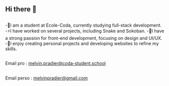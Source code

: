 ## Hi there 👋
##
-🔭I am a student at Ecole-Coda, currently studying full-stack development.
-⚡I have worked on several projects, including Snake and Sokoban.
-🤔I have a strong passion for front-end development, focusing on design and UI/UX.
-💬I enjoy creating personal projects and developing websites to refine my skills.
## 
Email pro : melvin.pradier@coda-student.school
## 
Email perso : melvinpradier@gmail.com
<!--
**melv121/melv121** is a ✨ _special_ ✨ repository because its `README.md` (this file) appears on your GitHub profile.

Here are some ideas to get you started:

- 🔭 I’m currently working on ...
- 🌱 I’m currently learning ...
- 👯 I’m looking to collaborate on ...
- 🤔 I’m looking for help with ...
- 💬 Ask me about ...
- 📫 How to reach me: ...
- 😄 Pronouns: ...
- ⚡ Fun fact: ...
-->
